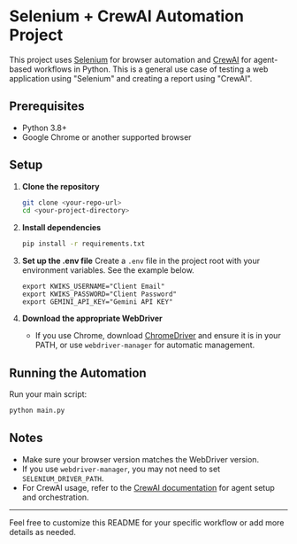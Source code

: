 # Selenium + CrewAI Automation Project

This project uses [Selenium](https://www.selenium.dev/) for browser automation and [CrewAI](https://github.com/joaomdmoura/crewAI) for agent-based workflows in Python.
This is a general use case of testing a web application using "Selenium" and creating a report using "CrewAI".

## Prerequisites
- Python 3.8+
- Google Chrome or another supported browser

## Setup

1. **Clone the repository**
   ```bash
   git clone <your-repo-url>
   cd <your-project-directory>
   ```

2. **Install dependencies**
   ```bash
   pip install -r requirements.txt
   ```

3. **Set up the .env file**
   Create a `.env` file in the project root with your environment variables. See the example below.
   ```
   export KWIKS_USERNAME="Client Email"
   export KWIKS_PASSWORD="Client Password"
   export GEMINI_API_KEY="Gemini API KEY"
   ```

5. **Download the appropriate WebDriver**
   - If you use Chrome, download [ChromeDriver](https://sites.google.com/chromium.org/driver/) and ensure it is in your PATH, or use `webdriver-manager` for automatic management.

## Running the Automation

Run your main script:

```bash
python main.py
```

## Notes
- Make sure your browser version matches the WebDriver version.
- If you use `webdriver-manager`, you may not need to set `SELENIUM_DRIVER_PATH`.
- For CrewAI usage, refer to the [CrewAI documentation](https://github.com/joaomdmoura/crewAI) for agent setup and orchestration.


---

Feel free to customize this README for your specific workflow or add more details as needed. 
